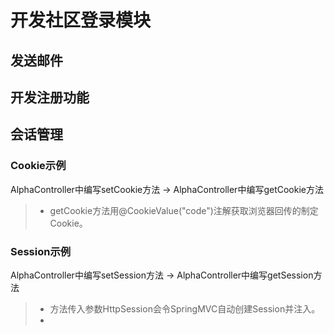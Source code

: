 # 开发社区登录模块

## 发送邮件

## 开发注册功能

## 会话管理

### Cookie示例

AlphaController中编写setCookie方法 -> AlphaController中编写getCookie方法

> - getCookie方法用@CookieValue("code")注解获取浏览器回传的制定Cookie。

### Session示例

AlphaController中编写setSession方法 -> AlphaController中编写getSession方法

> - 方法传入参数HttpSession会令SpringMVC自动创建Session并注入。
> - 

